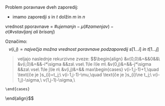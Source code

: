 Problem poravnave dveh zaporedij:
- imamo zaporedji $s$ in $t$ dolžin $m$ in $n$

vrednost pporavnave = $\# ujemanjn - \mu (\# zamenjav)- \sigma (\# vstavljanj\ ali\ brisanj)$

Označimo:
$$v(i,j)= največja\ možna\ vrednost\ poravnave\ podzaporedij\ s[1...i] \ in\ t[1...j]$$
> veljajo naslednje rekurzivne zveze:
> $$\begin{align}
&v(0,0)&=&&0&&\\
&v(i,0)&=&&-i*\sigma &&za\ vse\ 1\le i\le m\\
&v(0,j)&=&&-j*\sigma &&za\ vse\ 1\le j\le n\\
&v(i,j)&=&&	max\begin{cases}
		v(i-1,j-1)+1,\quad \text{če je }s_{i}=t_j;\\
		v(i-1,j-1)-\mu,\quad \text{če je }s_{i}\ne t_j;\\
		v(i-1,j)-\sigma,\\
		v(1,j-1)-\sigma,\\
		
	\end{cases}
\end{align}$$